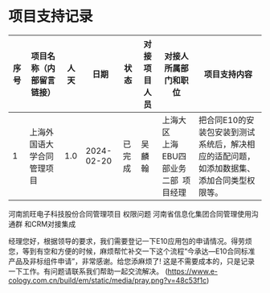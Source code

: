 # 项目支持记录
| 序号 | 项目名称（内部留言链接） | 人天 | 日期 | 状态 | 对接项目人员 | 对接人所属部门和职位 | 项目支持内容 |
| ---- | ---- | ---- | ---- | ---- | ---- | ---- | ---- |
| 1 | 上海外国语大学合同管理项目 | 1.0 | 2024-02-20 | 已完成 | 吴麟翰 | 上海大区  <br>上海EBU四部业务二部  项目经理 | 把合同E10的安装包安装到测试系统后，解决相应的适配问题，如添加数据集、添加合同类型权限等。 |

河南凯旺电子科技股份合同管理项目 权限问题
河南省信息化集团合同管理使用沟通群 和CRM对接集成

经理您好，根据领导的要求，我们需要登记一下E10应用包的申请情况。得劳烦您，等到有空和方便的时候，麻烦帮忙补交一下这个流程“今承达—E10合同标准产品及非标组件申请”，非常感谢。给您添麻烦了! 这是不需要成本的，只是记录一下工作。有问题请联系我们帮助一起交流解决。
(https://www.e-cology.com.cn/build/em/static/media/pray.png?v=48c53f1c)
